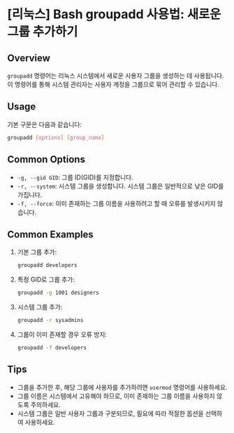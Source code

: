 # [리눅스] Bash groupadd 사용법: 새로운 그룹 추가하기

## Overview
`groupadd` 명령어는 리눅스 시스템에서 새로운 사용자 그룹을 생성하는 데 사용됩니다. 이 명령어를 통해 시스템 관리자는 사용자 계정을 그룹으로 묶어 관리할 수 있습니다.

## Usage
기본 구문은 다음과 같습니다:

```bash
groupadd [options] [group_name]
```

## Common Options
- `-g, --gid GID`: 그룹 ID(GID)를 지정합니다.
- `-r, --system`: 시스템 그룹을 생성합니다. 시스템 그룹은 일반적으로 낮은 GID를 가집니다.
- `-f, --force`: 이미 존재하는 그룹 이름을 사용하려고 할 때 오류를 발생시키지 않습니다.

## Common Examples
1. 기본 그룹 추가:
   ```bash
   groupadd developers
   ```

2. 특정 GID로 그룹 추가:
   ```bash
   groupadd -g 1001 designers
   ```

3. 시스템 그룹 추가:
   ```bash
   groupadd -r sysadmins
   ```

4. 그룹이 이미 존재할 경우 오류 방지:
   ```bash
   groupadd -f developers
   ```

## Tips
- 그룹을 추가한 후, 해당 그룹에 사용자를 추가하려면 `usermod` 명령어를 사용하세요.
- 그룹 이름은 시스템에서 고유해야 하므로, 이미 존재하는 그룹 이름을 사용하지 않도록 주의하세요.
- 시스템 그룹은 일반 사용자 그룹과 구분되므로, 필요에 따라 적절한 옵션을 선택하여 사용하세요.